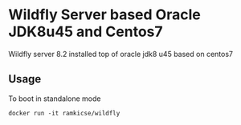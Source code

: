 # Wildfly Server based Oracle JDK8u45 and Centos7

Wildfly server 8.2 installed top of oracle jdk8 u45 based on centos7

## Usage

To boot in standalone mode

    docker run -it ramkicse/wildfly
